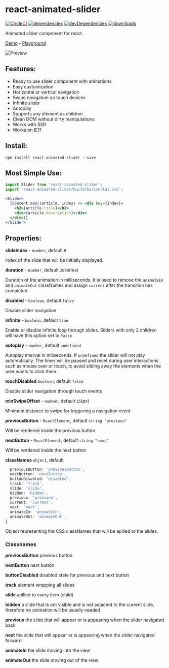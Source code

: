 # react-animated-slider

[![CircleCI](https://circleci.com/gh/erichbehrens/react-animated-slider/tree/master.svg?style=shield)](https://circleci.com/gh/erichbehrens/react-animated-slider/tree/master)
[![dependencies](https://david-dm.org/erichbehrens/react-animated-slider.svg)](https://david-dm.org/erichbehrens/react-animated-slider)
[![devDependencies](https://david-dm.org/erichbehrens/react-animated-slider/dev-status.svg)](https://david-dm.org/erichbehrens/react-animated-slider?type=dev)
[![downloads](https://img.shields.io/npm/dt/react-animated-slider.svg)](https://www.npmjs.com/package/react-animated-slider)

Animated slider component for react.

[Demo](https://p582xl40j.codesandbox.io/) - [Playground](https://codesandbox.io/s/p582xl40j)

![Preview](https://res.cloudinary.com/riangle/image/upload/v1511700118/react-animated-slider_qqedfm.png)

## Features:

- Ready to use slider component with animations
- Easy customization
- Horizontal or vertical navigation
- Swipe navigation on touch devices
- Infinite slider
- Autoplay
- Supports any element as children
- Clean DOM without dirty manipulations
- Works with SSR
- Works on IE11

## Install:

```
npm install react-animated-slider --save
```

## Most Simple Use:

```jsx
import Slider from 'react-animated-slider';
import 'react-animated-slider/build/horizontal.css';

<Slider>
  {content.map((article, index) => <div key={index}>
    <h2>{article.title}</h2>
    <div>{article.description}</div>
  </div>)}
</Slider>
```

## Properties:

**slideIndex** - `number`, default `0`

Index of the slide that will be initially displayed.

**duration** - `number`, default `2000`(ms)

Duration of the animation in milliseconds. It is used to remove the `animateIn` and `animateOut` classNames and assign `current` after the transition has completed.

**disabled** - `boolean`, default `false`

Disable slider navigation

**infinite** - `boolean`, default `true`

Enable or disable infinite loop through slides. Sliders with only 2 children will have this option set to `false`

**autoplay** - `number`, default `undefined`

Autoplay interval in miliseconds. If `undefined` the slider will not play automatically. The timer will be paused and reset during user interactions such as mouse over or touch, to avoid sliding away the elements when the user wants to click them.

**touchDisabled** `boolean`, default `false`

Disable slider navigation through touch events

**minSwipeOffset** - `number`, default `15`(px)

Minimum distance to swipe for triggering a navigation event

**previousButton** - `ReactElement`, default  `string "previous"`

Will be rendered inside the previous button

**nextButton** - `ReactElement`, default `string "next"`

Will be rendered inside the next button

**classNames** `object`, default

```js
  previousButton: 'previousButton',
  nextButton: 'nextButton',
  buttonDisabled: 'disabled',
  track: 'track',
  slide: 'slide',
  hidden: 'hidden',
  previous: 'previous',
  current: 'current',
  next: 'next',
  animateIn: 'animateIn',
  animateOut: 'animateOut',
}
```

Object representing the CSS classNames that will be apllied to the slides.

### Classnames

**previousButton** previous button

**nextButton** next button

**buttonDisabled** disabled state for previous and next button

**track** element wrapping all slides

**slide** apllied to every item (child)

**hidden** a slide that is not visible and is not adjacent to the current slide, therefore no animation will be usually needed

**previous** the slide that will appear or is appearing when the slider navigated back

**next** the slide that will appear or is appearing when the slider navigated forward

**animateIn** the slide moving into the view

**animateOut** the slide moving out of the view
